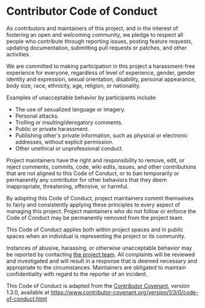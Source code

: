 
# Contributor Code of Conduct

As contributors and maintainers of this project, and in the interest of
fostering an open and welcoming community, we pledge to respect all people who
contribute through reporting issues, posting feature requests, updating
documentation, submitting pull requests or patches, and other activities.

We are committed to making participation in this project a harassment-free
experience for everyone, regardless of level of experience, gender, gender
identity and expression, sexual orientation, disability, personal appearance,
body size, race, ethnicity, age, religion, or nationality.

Examples of unacceptable behavior by participants include:

* The use of sexualized language or imagery.
* Personal attacks.
* Trolling or insulting/derogatory comments.
* Public or private harassment.
* Publishing other's private information, such as physical or electronic
  addresses, without explicit permission.
* Other unethical or unprofessional conduct.

Project maintainers have the right and responsibility to remove, edit, or
reject comments, commits, code, wiki edits, issues, and other contributions
that are not aligned to this Code of Conduct, or to ban temporarily or
permanently any contributor for other behaviors that they deem inappropriate,
threatening, offensive, or harmful.

By adopting this Code of Conduct, project maintainers commit themselves to
fairly and consistently applying these principles to every aspect of managing
this project. Project maintainers who do not follow or enforce the Code of
Conduct may be permanently removed from the project team.

This Code of Conduct applies both within project spaces and in public spaces
when an individual is representing the project or its community.

Instances of abusive, harassing, or otherwise unacceptable behavior may be
reported by contacting [the project team][thymeleaf-team]. All complaints
will be reviewed and investigated and will result in a response that
is deemed necessary and appropriate to the circumstances. Maintainers are
obligated to maintain confidentiality with regard to the reporter of an
incident.

This Code of Conduct is adapted from the [Contributor Covenant][homepage],
version 1.3.0, available at
https://www.contributor-covenant.org/version/1/3/0/code-of-conduct.html

[thymeleaf-team]: https://www.thymeleaf.org/team.html
[homepage]: https://www.contributor-covenant.org

